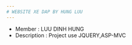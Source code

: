 ```yaml
---
# WEBSITE XE DAP BY HUNG LUU
---
```

* Member : LUU DINH HUNG
* Description : Project use JQUERY,ASP-MVC 
